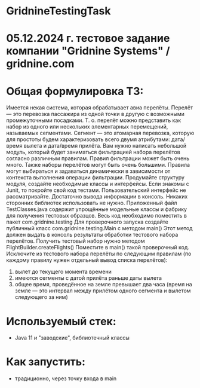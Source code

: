 # GridnineTestingTask

# 05.12.2024 г. тестовое задание компании "Gridnine Systems" / gridnine.com

# Общая формулировка ТЗ:
Имеется некая система, которая обрабатывает авиа перелёты. 
Перелёт — это перевозка пассажира из одной точки в другую с возможными промежуточными посадками. 
Т. о. перелёт можно представить как набор из одного или нескольких элементарных перемещений, называемых сегментами. 
Сегмент — это атомарная перевозка, которую для простоты будем характеризовать всего двумя атрибутами: дата/время вылета и дата/время прилёта.
Вам нужно написать небольшой модуль, который будет заниматься фильтрацией набора перелётов согласно различным правилам. 
Правил фильтрации может быть очень много. Также наборы перелётов могут быть очень большими. 
Правила могут выбираться и задаваться динамически в зависимости от контекста выполнения операции фильтрации.
Продумайте структуру модуля, создайте необходимые классы и интерфейсы. 
Если знакомы с Junit, то покройте свой код тестами. 
Пользовательский интерфейс не рассматривайте. 
Достаточно вывода информации в консоль. Никаких сторонних библиотек использовать не нужно.
Приложенный файл TestClasses.java содержит упрощённые модельные классы и фабрику для получения тестовых образцов. 
Весь код необходимо поместить в пакет com.gridnine.testing
Для проверочного запуска создайте публичный класс com.gridnine.testing.Main c методом main() Этот метод должен выдать в консоль результаты обработки тестового набора перелётов. 
Получить тестовый набор нужно методом FlightBuilder.createFlights()
Поместите в main() такой проверочный код. Исключите из тестового набора перелёты по следующим правилам (по каждому правилу нужен отдельный вывод списка перелётов):
1.	вылет до текущего момента времени 
2.	имеются сегменты с датой прилёта раньше даты вылета
3.	общее время, проведённое на земле превышает два часа (время на земле — это интервал между прилётом одного сегмента и вылетом следующего за ним)

# Используемый стек:
- Java 11 и "заводские", библиотечный классы

# Как запустить:
- традиционно, через точку входа в main
  
